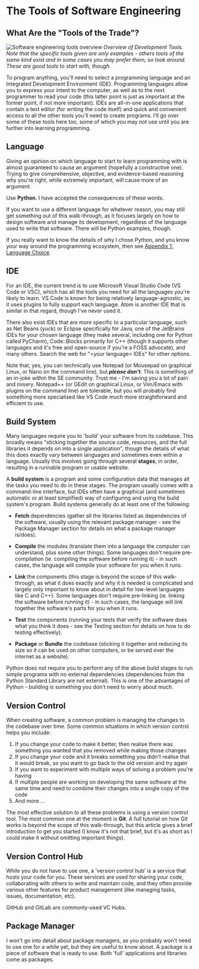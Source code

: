 # The Tools of Software Engineering

## What Are the "Tools of the Trade"?

![Software engineering tools overview](./resources/Software%20Overview.drawio.png)
*Overview of Development Tools. Note that the specific tools given are only examples - others tools of the same kind exist and in some cases you may prefer them, so look around. These are good tools to start with, though.*

To program anything, you'll need to select a programming language and an Integrated Development Environment (IDE). Programming languages allow you to express your intent to the computer, as well as to the next programmer to read your code (this latter point is just as important at the former point, if not more important). IDEs are all-in-one applications that contain a text editor (for writing the code itself) and quick and convenient access to all the other tools you'll need to create programs. I'll go over some of these tools here too, some of which you may not use until you are further into learning programming.

## Language

Giving an opinion on which language to start to learn programming with is almost guaranteed to cause an argument (hopefully a constructive one). Trying to give comprehensive, objective, and evidence-based reasoning why you're right, while extremely important, will cause more of an argument.

Use **Python**. I have accepted the consequences of these words.

If you want to use a different language for whatever reason, you may still get something out of this walk-through, as it focuses largely on how to design software and manage its development, regardless of the language used to write that software. There will be Python examples, though.

If you really want to know the details of why I chose Python, and you know your way around the programming ecosystem, then see [Appendix 1: Language Choice](./10-appendices.md#appendix-1-language-choice).

## IDE

For an IDE, the current trend is to use Microsoft Visual Studio Code (VS Code or VSC), which has all the tools you need for all the languages you're likely to learn. VS Code is known for being relatively language-agnostic, as it uses plugins to fully support each language. Atom is another IDE that is similar in that regard, though I've never used it.

There also exist IDEs that are more specific to a particular language, such as Net Beans (yuck) or Eclipse specifically for Java, one of the JetBrains IDEs for your chosen language (they make several, including one for Python called PyCharm), Code::Blocks primarily for C++ (though it supports other languages and it's free and open-source if you're a FOSS advocate), and many others. Search the web for "&lt;your language&gt; IDEs" for other options.

Note that, yes, you can technically use Notepad (or Mousepad on graphical Linux, or Nano on the command line), but ***please don't***. This is something of an in-joke within the SE community. Trust me - I'm saving you a lot of pain and misery. Notepad++ (or GEdit on graphical Linux, or Vim/Emacs with plugins on the command line) are tolerable, but you will probably find something more specialised like VS Code much more straightforward and efficient to use.

## Build System

Many languages require you to 'build' your software from its codebase. This broadly means "sticking together the source code, resources, and the full libraries it depends on into a single application", though the details of what this does exactly vary between languages and sometimes even within a language. Usually this involves going through several **stages**, in order, resulting in a runnable program or usable website.

A **build system** is a program and some configuration data that manages all the tasks you need to do in these stages. The program usually comes with a command-line interface, but IDEs often have a graphical (and sometimes automatic or at least simplified) way of configuring and using the build system's program. Build systems generally do at least one of the following:

- **Fetch** dependencies (gather all the libraries listed as dependencies of the software, usually using the relevant package manager - see the Package Manager section for details on what a package manager is/does).

- **Compile** the modules (translate them into a language the computer can understand, plus some other things). Some languages don't require pre-compilation (ie. compiling the software before running it) - in such cases, the language will compile your software for you when it runs.

- **Link** the components (this stage is beyond the scope of this walk-through, as what it does exactly and why it is needed is complicated and largely only important to know about in detail for low-level languages like C and C++). Some languages don't require pre-linking (ie. linking the software before running it) - in such cases, the language will link together the software's parts for you when it runs.

- **Test** the components (running your tests that verify the software does what you think it does - see the Testing section for details on how to do testing effectively).

- **Package** or **Bundle** the codebase (sticking it together and reducing its size so it can be used on other computers, or be served over the internet as a website).

Python does not require you to perform any of the above build stages to run simple programs with no external dependencies (dependencies from the Python Standard Library are not external). This is one of the advantages of Python - building is something you don't need to worry about much.

## Version Control

When creating software, a common problem is managing the changes to the codebase over time. Some common situations in which version control helps you include:

1. If you change your code to make it better, then realise there was something you wanted that you removed while making those changes
2. If you change your code and it breaks something you didn't realise that it would break, so you want to go back to the old version and try again
3. If you want to experiment with multiple ways of solving a problem you're having
4. If multiple people are working on developing the same software at the same time and need to combine their changes into a single copy of the code
5. And more ...

The most effective solution to all these problems is using a version control tool. The most common one at the moment is **Git**. A full tutorial on how Git works is beyond the scope of this walk-through, but this article gives a brief introduction to get you started (I know it's not that brief, but it's as short as I could make it without omitting important things).

## Version Control Hub

While you do not have to use one, a 'version control hub' is a service that hosts your code for you. These services are used for sharing your code, collaborating with others to write and maintain code, and they often provide various other features for product management (like managing tasks, issues, documentation, etc).

GitHub and GitLab are commonly-used VC Hubs.

## Package Manager

I won't go into detail about package managers, as you probably won't need to use one for a while yet, but they are useful to know about. A package is a piece of software that is ready to use. Both 'full' applications and libraries come as packages.
